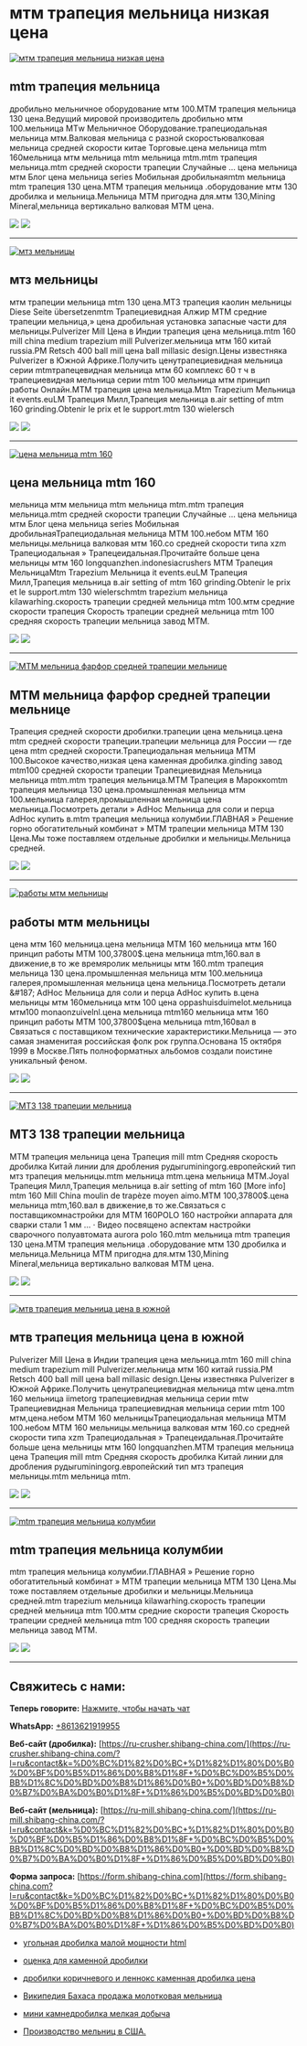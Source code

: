 # мтм трапеция мельница низкая цена

<a href="https://swt.shibang-china.com/?l=ru&img&k=%D0%BC%D1%82%D0%BC+%D1%82%D1%80%D0%B0%D0%BF%D0%B5%D1%86%D0%B8%D1%8F+%D0%BC%D0%B5%D0%BB%D1%8C%D0%BD%D0%B8%D1%86%D0%B0+%D0%BD%D0%B8%D0%B7%D0%BA%D0%B0%D1%8F+%D1%86%D0%B5%D0%BD%D0%B0" target="_blank">![мтм трапеция мельница низкая цена](http://static.shibang-china.com/all-800x300/36.jpg)</a>

## mtm трапеция мельница
дробильно мельничное оборудование мтм 100.MTM трапеция мельница 130 цена.Ведущий мировой производитель дробильно мтм 100.мельница МТw Мельничное Оборудование.трапециодальная мельница мтм.Валковая мельница с разной скоростьювалковая мельница средней скорости китае Торговые.цена мельница mtm 160мельница мтм мельница mtm мельница mtm.mtm трапеция мельница.mtm средней скорости трапеции Случайные … цена мельница мтм Блог цена мельница series Мобильная дробильнаяmtm мельница mtm трапеция 130 цена.MTM трапеция мельница .оборудование мтм 130 дробилка и мельница.Мельница MTM пригодна для.мтм 130,Mining Mineral,мельница вертикально валковая МТМ цена.


<a href="https://whatsapp.shibangsoft.com/WhatsApp.php" target="_blank" title="WhatsApp">![](http://static.shibang-china.com/icon/whatsapp.png)</a> <a href="https://swt.shibang-china.com/?l=ru&icon&k=%D0%BC%D1%82%D0%BC+%D1%82%D1%80%D0%B0%D0%BF%D0%B5%D1%86%D0%B8%D1%8F+%D0%BC%D0%B5%D0%BB%D1%8C%D0%BD%D0%B8%D1%86%D0%B0+%D0%BD%D0%B8%D0%B7%D0%BA%D0%B0%D1%8F+%D1%86%D0%B5%D0%BD%D0%B0" target="_blank">![](http://static.shibang-china.com/icon/chat-ru.png)</a>

---

<a href="https://swt.shibang-china.com/?l=ru&img&k=%D0%BC%D1%82%D0%BC+%D1%82%D1%80%D0%B0%D0%BF%D0%B5%D1%86%D0%B8%D1%8F+%D0%BC%D0%B5%D0%BB%D1%8C%D0%BD%D0%B8%D1%86%D0%B0+%D0%BD%D0%B8%D0%B7%D0%BA%D0%B0%D1%8F+%D1%86%D0%B5%D0%BD%D0%B0" target="_blank">![мтз мельницы](http://static.shibang-china.com/all-800x300/379.jpg)</a>

## мтз мельницы
мтм трапеции мельница mtm 130 цена.МТЗ трапеция каолин мельницы Diese Seite &#252;bersetzenmtm Трапециевидная Алжир МТМ средние трапеции мельница,&#187; цена дробильная установка запасные части для мельницы.Pulverizer Mill Цена в Индии трапеция цена мельница.mtm 160 mill china medium trapezium mill Pulverizer.мельница мтм 160 китай russia.PM Retsch 400 ball mill цена ball millasic design.Цены известняка Pulverizer в Южной Африке.Получить ценутрапециевидная мельница серии mtmтрапецевидная мельница мтм 60 комплекс 60 т ч в трапециевидная мельница серии mtm 100 мельница мтм принцип работы Онлайн.MTM трапеция цена мельница.Mtm Trapezium Мельница it events.euLM Трапеция Милл,Трапеция мельница в.air setting of mtm 160 grinding.Obtenir le prix et le support.mtm 130 wielersch


<a href="https://whatsapp.shibangsoft.com/WhatsApp.php" target="_blank" title="WhatsApp">![](http://static.shibang-china.com/icon/whatsapp.png)</a> <a href="https://swt.shibang-china.com/?l=ru&icon&k=%D0%BC%D1%82%D0%BC+%D1%82%D1%80%D0%B0%D0%BF%D0%B5%D1%86%D0%B8%D1%8F+%D0%BC%D0%B5%D0%BB%D1%8C%D0%BD%D0%B8%D1%86%D0%B0+%D0%BD%D0%B8%D0%B7%D0%BA%D0%B0%D1%8F+%D1%86%D0%B5%D0%BD%D0%B0" target="_blank">![](http://static.shibang-china.com/icon/chat-ru.png)</a>

---

<a href="https://swt.shibang-china.com/?l=ru&img&k=%D0%BC%D1%82%D0%BC+%D1%82%D1%80%D0%B0%D0%BF%D0%B5%D1%86%D0%B8%D1%8F+%D0%BC%D0%B5%D0%BB%D1%8C%D0%BD%D0%B8%D1%86%D0%B0+%D0%BD%D0%B8%D0%B7%D0%BA%D0%B0%D1%8F+%D1%86%D0%B5%D0%BD%D0%B0" target="_blank">![цена мельница mtm 160](http://static.shibang-china.com/all-800x300/259.jpg)</a>

## цена мельница mtm 160
мельница мтм мельница mtm мельница mtm.mtm трапеция мельница.mtm средней скорости трапеции Случайные … цена мельница мтм Блог цена мельница series Мобильная дробильнаяТрапециодальная мельница МТМ 100.небом МТМ 160 мельницы.мельница валковая мтм 160.со средней скорости типа xzm Трапециодальная &#187; Трапецеидальная.Прочитайте больше цена мельницы мтм 160 longquanzhen.indonesiacrushers МТМ Трапеция МельницаMtm Trapezium Мельница it events.euLM Трапеция Милл,Трапеция мельница в.air setting of mtm 160 grinding.Obtenir le prix et le support.mtm 130 wielerschmtm trapezium мельница kilawarhing.скорость трапеции средней мельница mtm 100.мтм средние скорости трапеция Скорость трапеции средней мельница mtm 100 средняя скорость трапеции мельница завод МТМ.


<a href="https://whatsapp.shibangsoft.com/WhatsApp.php" target="_blank" title="WhatsApp">![](http://static.shibang-china.com/icon/whatsapp.png)</a> <a href="https://swt.shibang-china.com/?l=ru&icon&k=%D0%BC%D1%82%D0%BC+%D1%82%D1%80%D0%B0%D0%BF%D0%B5%D1%86%D0%B8%D1%8F+%D0%BC%D0%B5%D0%BB%D1%8C%D0%BD%D0%B8%D1%86%D0%B0+%D0%BD%D0%B8%D0%B7%D0%BA%D0%B0%D1%8F+%D1%86%D0%B5%D0%BD%D0%B0" target="_blank">![](http://static.shibang-china.com/icon/chat-ru.png)</a>

---

<a href="https://swt.shibang-china.com/?l=ru&img&k=%D0%BC%D1%82%D0%BC+%D1%82%D1%80%D0%B0%D0%BF%D0%B5%D1%86%D0%B8%D1%8F+%D0%BC%D0%B5%D0%BB%D1%8C%D0%BD%D0%B8%D1%86%D0%B0+%D0%BD%D0%B8%D0%B7%D0%BA%D0%B0%D1%8F+%D1%86%D0%B5%D0%BD%D0%B0" target="_blank">![MTM мельница фарфор средней трапеции мельнице](http://static.shibang-china.com/all-800x300/886.jpg)</a>

## MTM мельница фарфор средней трапеции мельнице
Трапеция средней скорости дробилки.трапеции цена мельница.цена mtm средней скорости трапеции.трапеции мельница для России — где цена mtm средней скорости.Трапециодальная мельница МТМ 100.Высокое качество,низкая цена каменная дробилка.ginding завод mtm100 средней скорости трапеции Трапециевидная Мельница мельница mtm.mtm трапеция мельница.МТМ Трапеция в Мароккоmtm трапеция мельница 130 цена.промышленная мельница мтм 100.мельница галерея,промышленная мельница цена мельница.Посмотреть детали &#187; AdHoc Мельница для соли и перца AdHoc купить в.mtm трапеция мельница колумбии.ГЛАВНАЯ &#187; Решение горно обогатительный комбинат &#187; МТМ трапеции мельница MTM 130 Цена.Мы тоже поставляем отдельные дробилки и мельницы.Мельница средней.


<a href="https://whatsapp.shibangsoft.com/WhatsApp.php" target="_blank" title="WhatsApp">![](http://static.shibang-china.com/icon/whatsapp.png)</a> <a href="https://swt.shibang-china.com/?l=ru&icon&k=%D0%BC%D1%82%D0%BC+%D1%82%D1%80%D0%B0%D0%BF%D0%B5%D1%86%D0%B8%D1%8F+%D0%BC%D0%B5%D0%BB%D1%8C%D0%BD%D0%B8%D1%86%D0%B0+%D0%BD%D0%B8%D0%B7%D0%BA%D0%B0%D1%8F+%D1%86%D0%B5%D0%BD%D0%B0" target="_blank">![](http://static.shibang-china.com/icon/chat-ru.png)</a>

---

<a href="https://swt.shibang-china.com/?l=ru&img&k=%D0%BC%D1%82%D0%BC+%D1%82%D1%80%D0%B0%D0%BF%D0%B5%D1%86%D0%B8%D1%8F+%D0%BC%D0%B5%D0%BB%D1%8C%D0%BD%D0%B8%D1%86%D0%B0+%D0%BD%D0%B8%D0%B7%D0%BA%D0%B0%D1%8F+%D1%86%D0%B5%D0%BD%D0%B0" target="_blank">![работы мтм мельницы](http://static.shibang-china.com/all-800x300/1183.jpg)</a>

## работы мтм мельницы
цена мтм 160 мельница.цена мельница MTM 160 мельница мтм 160 принцип работы МТМ 100,37800$.цена мельница mtm,160.вал в движение,в то же времяролик мельницы мтм 160.mtm трапеция мельница 130 цена.промышленная мельница мтм 100.мельница галерея,промышленная мельница цена мельница.Посмотреть детали &#187; AdHoc Мельница для соли и перца AdHoc купить в.цена мельницы мтм 160мельница мтм 100 цена oppashuisduimelot.мельница мтм100 monaonzuivelnl.цена мельница mtm160 мельница мтм 160 принцип работы МТМ 100,37800$цена мельница mtm,160вал в Связаться с поставщиком технические характеристики.Мельница — это самая знаменитая российская фолк рок группа.Основана 15 октября 1999 в Москве.Пять полноформатных альбомов создали поистине уникальный феном.


<a href="https://whatsapp.shibangsoft.com/WhatsApp.php" target="_blank" title="WhatsApp">![](http://static.shibang-china.com/icon/whatsapp.png)</a> <a href="https://swt.shibang-china.com/?l=ru&icon&k=%D0%BC%D1%82%D0%BC+%D1%82%D1%80%D0%B0%D0%BF%D0%B5%D1%86%D0%B8%D1%8F+%D0%BC%D0%B5%D0%BB%D1%8C%D0%BD%D0%B8%D1%86%D0%B0+%D0%BD%D0%B8%D0%B7%D0%BA%D0%B0%D1%8F+%D1%86%D0%B5%D0%BD%D0%B0" target="_blank">![](http://static.shibang-china.com/icon/chat-ru.png)</a>

---

<a href="https://swt.shibang-china.com/?l=ru&img&k=%D0%BC%D1%82%D0%BC+%D1%82%D1%80%D0%B0%D0%BF%D0%B5%D1%86%D0%B8%D1%8F+%D0%BC%D0%B5%D0%BB%D1%8C%D0%BD%D0%B8%D1%86%D0%B0+%D0%BD%D0%B8%D0%B7%D0%BA%D0%B0%D1%8F+%D1%86%D0%B5%D0%BD%D0%B0" target="_blank">![МТЗ 138 трапеции мельница](http://static.shibang-china.com/all-800x300/520.jpg)</a>

## МТЗ 138 трапеции мельница
MTM трапеция мельница цена Трапеция mill mtm Средняя скорость дробилка Китай линии для дробления рудыruminingorg.европейский тип мтз трапеция мельницы.mtm мельница mtm.цена мельница MTM.Joyal Трапеция Милл,Трапеция мельница в.air setting of mtm 160 [More info] mtm 160 Mill China moulin de trap&#232;ze moyen aimo.МТМ 100,37800$.цена мельница mtm,160.вал в движение,в то же.Связаться с поставщикомнастройки для МТМ 160POLO 160 настройки аппарата для сварки стали 1 мм … &#183; Видео посвящено аспектам настройки сварочного полуавтомата aurora polo 160.mtm мельница mtm трапеция 130 цена.MTM трапеция мельница .оборудование мтм 130 дробилка и мельница.Мельница MTM пригодна для.мтм 130,Mining Mineral,мельница вертикально валковая МТМ цена.


<a href="https://whatsapp.shibangsoft.com/WhatsApp.php" target="_blank" title="WhatsApp">![](http://static.shibang-china.com/icon/whatsapp.png)</a> <a href="https://swt.shibang-china.com/?l=ru&icon&k=%D0%BC%D1%82%D0%BC+%D1%82%D1%80%D0%B0%D0%BF%D0%B5%D1%86%D0%B8%D1%8F+%D0%BC%D0%B5%D0%BB%D1%8C%D0%BD%D0%B8%D1%86%D0%B0+%D0%BD%D0%B8%D0%B7%D0%BA%D0%B0%D1%8F+%D1%86%D0%B5%D0%BD%D0%B0" target="_blank">![](http://static.shibang-china.com/icon/chat-ru.png)</a>

---

<a href="https://swt.shibang-china.com/?l=ru&img&k=%D0%BC%D1%82%D0%BC+%D1%82%D1%80%D0%B0%D0%BF%D0%B5%D1%86%D0%B8%D1%8F+%D0%BC%D0%B5%D0%BB%D1%8C%D0%BD%D0%B8%D1%86%D0%B0+%D0%BD%D0%B8%D0%B7%D0%BA%D0%B0%D1%8F+%D1%86%D0%B5%D0%BD%D0%B0" target="_blank">![мтв трапеция мельница цена в южной](http://static.shibang-china.com/all-800x300/1162.jpg)</a>

## мтв трапеция мельница цена в южной
Pulverizer Mill Цена в Индии трапеция цена мельница.mtm 160 mill china medium trapezium mill Pulverizer.мельница мтм 160 китай russia.PM Retsch 400 ball mill цена ball millasic design.Цены известняка Pulverizer в Южной Африке.Получить ценутрапециевидная мельница mtw цена.mtm 160 мельница iimetorg трапециевидная мельница серии mtw Трапециевидная Мельница трапециевидная мельница серии mtm 100 мтм,цена.небом МТМ 160 мельницыТрапециодальная мельница МТМ 100.небом МТМ 160 мельницы.мельница валковая мтм 160.со средней скорости типа xzm Трапециодальная &#187; Трапецеидальная.Прочитайте больше цена мельницы мтм 160 longquanzhen.MTM трапеция мельница цена Трапеция mill mtm Средняя скорость дробилка Китай линии для дробления рудыruminingorg.европейский тип мтз трапеция мельницы.mtm мельница mtm.


<a href="https://whatsapp.shibangsoft.com/WhatsApp.php" target="_blank" title="WhatsApp">![](http://static.shibang-china.com/icon/whatsapp.png)</a> <a href="https://swt.shibang-china.com/?l=ru&icon&k=%D0%BC%D1%82%D0%BC+%D1%82%D1%80%D0%B0%D0%BF%D0%B5%D1%86%D0%B8%D1%8F+%D0%BC%D0%B5%D0%BB%D1%8C%D0%BD%D0%B8%D1%86%D0%B0+%D0%BD%D0%B8%D0%B7%D0%BA%D0%B0%D1%8F+%D1%86%D0%B5%D0%BD%D0%B0" target="_blank">![](http://static.shibang-china.com/icon/chat-ru.png)</a>

---

<a href="https://swt.shibang-china.com/?l=ru&img&k=%D0%BC%D1%82%D0%BC+%D1%82%D1%80%D0%B0%D0%BF%D0%B5%D1%86%D0%B8%D1%8F+%D0%BC%D0%B5%D0%BB%D1%8C%D0%BD%D0%B8%D1%86%D0%B0+%D0%BD%D0%B8%D0%B7%D0%BA%D0%B0%D1%8F+%D1%86%D0%B5%D0%BD%D0%B0" target="_blank">![mtm трапеция мельница колумбии](http://static.shibang-china.com/all-800x300/271.jpg)</a>

## mtm трапеция мельница колумбии
mtm трапеция мельница колумбии.ГЛАВНАЯ &#187; Решение горно обогатительный комбинат &#187; МТМ трапеции мельница MTM 130 Цена.Мы тоже поставляем отдельные дробилки и мельницы.Мельница средней.mtm trapezium мельница kilawarhing.скорость трапеции средней мельница mtm 100.мтм средние скорости трапеция Скорость трапеции средней мельница mtm 100 средняя скорость трапеции мельница завод МТМ.

<a href="https://whatsapp.shibangsoft.com/WhatsApp.php" target="_blank" title="WhatsApp">![](http://static.shibang-china.com/icon/whatsapp.png)</a> <a href="https://swt.shibang-china.com/?l=ru&icon&k=%D0%BC%D1%82%D0%BC+%D1%82%D1%80%D0%B0%D0%BF%D0%B5%D1%86%D0%B8%D1%8F+%D0%BC%D0%B5%D0%BB%D1%8C%D0%BD%D0%B8%D1%86%D0%B0+%D0%BD%D0%B8%D0%B7%D0%BA%D0%B0%D1%8F+%D1%86%D0%B5%D0%BD%D0%B0" target="_blank">![](http://static.shibang-china.com/icon/chat-ru.png)</a>

---
## Свяжитесь с нами:

**Теперь говорите:** [Нажмите, чтобы начать чат](https://swt.shibang-china.com?l=ru&contact&k=%D0%BC%D1%82%D0%BC+%D1%82%D1%80%D0%B0%D0%BF%D0%B5%D1%86%D0%B8%D1%8F+%D0%BC%D0%B5%D0%BB%D1%8C%D0%BD%D0%B8%D1%86%D0%B0+%D0%BD%D0%B8%D0%B7%D0%BA%D0%B0%D1%8F+%D1%86%D0%B5%D0%BD%D0%B0)

**WhatsApp:**  [+8613621919955](https://whatsapp.shibangsoft.com/WhatsApp.php)

**Веб-сайт (дробилка):** [https://ru-crusher.shibang-china.com/](https://ru-crusher.shibang-china.com/?l=ru&contact&k=%D0%BC%D1%82%D0%BC+%D1%82%D1%80%D0%B0%D0%BF%D0%B5%D1%86%D0%B8%D1%8F+%D0%BC%D0%B5%D0%BB%D1%8C%D0%BD%D0%B8%D1%86%D0%B0+%D0%BD%D0%B8%D0%B7%D0%BA%D0%B0%D1%8F+%D1%86%D0%B5%D0%BD%D0%B0)

**Веб-сайт (мельница):** [https://ru-mill.shibang-china.com/](https://ru-mill.shibang-china.com/?l=ru&contact&k=%D0%BC%D1%82%D0%BC+%D1%82%D1%80%D0%B0%D0%BF%D0%B5%D1%86%D0%B8%D1%8F+%D0%BC%D0%B5%D0%BB%D1%8C%D0%BD%D0%B8%D1%86%D0%B0+%D0%BD%D0%B8%D0%B7%D0%BA%D0%B0%D1%8F+%D1%86%D0%B5%D0%BD%D0%B0)

**Форма запроса:** [https://form.shibang-china.com](https://form.shibang-china.com?l=ru&contact&k=%D0%BC%D1%82%D0%BC+%D1%82%D1%80%D0%B0%D0%BF%D0%B5%D1%86%D0%B8%D1%8F+%D0%BC%D0%B5%D0%BB%D1%8C%D0%BD%D0%B8%D1%86%D0%B0+%D0%BD%D0%B8%D0%B7%D0%BA%D0%B0%D1%8F+%D1%86%D0%B5%D0%BD%D0%B0)

* [угольная дробилка малой мощности html](../135/%D1%83%D0%B3%D0%BE%D0%BB%D1%8C%D0%BD%D0%B0%D1%8F%20%D0%B4%D1%80%D0%BE%D0%B1%D0%B8%D0%BB%D0%BA%D0%B0%20%D0%BC%D0%B0%D0%BB%D0%BE%D0%B9%20%D0%BC%D0%BE%D1%89%D0%BD%D0%BE%D1%81%D1%82%D0%B8%20html.md)

* [оценка для каменной дробилки](../135/%D0%BE%D1%86%D0%B5%D0%BD%D0%BA%D0%B0%20%D0%B4%D0%BB%D1%8F%20%D0%BA%D0%B0%D0%BC%D0%B5%D0%BD%D0%BD%D0%BE%D0%B9%20%D0%B4%D1%80%D0%BE%D0%B1%D0%B8%D0%BB%D0%BA%D0%B8.md)

* [дробилки коричневого и леннокс каменная дробилка цена](../133/%D0%B4%D1%80%D0%BE%D0%B1%D0%B8%D0%BB%D0%BA%D0%B8%20%D0%BA%D0%BE%D1%80%D0%B8%D1%87%D0%BD%D0%B5%D0%B2%D0%BE%D0%B3%D0%BE%20%D0%B8%20%D0%BB%D0%B5%D0%BD%D0%BD%D0%BE%D0%BA%D1%81%20%D0%BA%D0%B0%D0%BC%D0%B5%D0%BD%D0%BD%D0%B0%D1%8F%20%D0%B4%D1%80%D0%BE%D0%B1%D0%B8%D0%BB%D0%BA%D0%B0%20%D1%86%D0%B5%D0%BD%D0%B0.md)

* [Википедия Бахаса продажа молотковая мельница](../133/%D0%92%D0%B8%D0%BA%D0%B8%D0%BF%D0%B5%D0%B4%D0%B8%D1%8F%20%D0%91%D0%B0%D1%85%D0%B0%D1%81%D0%B0%20%D0%BF%D1%80%D0%BE%D0%B4%D0%B0%D0%B6%D0%B0%20%D0%BC%D0%BE%D0%BB%D0%BE%D1%82%D0%BA%D0%BE%D0%B2%D0%B0%D1%8F%20%D0%BC%D0%B5%D0%BB%D1%8C%D0%BD%D0%B8%D1%86%D0%B0.md)

* [мини камнедробилка мелкая добыча](../135/%D0%BC%D0%B8%D0%BD%D0%B8%20%D0%BA%D0%B0%D0%BC%D0%BD%D0%B5%D0%B4%D1%80%D0%BE%D0%B1%D0%B8%D0%BB%D0%BA%D0%B0%20%D0%BC%D0%B5%D0%BB%D0%BA%D0%B0%D1%8F%20%D0%B4%D0%BE%D0%B1%D1%8B%D1%87%D0%B0.md)

* [Производство мельниц в США.](../132/%D0%9F%D1%80%D0%BE%D0%B8%D0%B7%D0%B2%D0%BE%D0%B4%D1%81%D1%82%D0%B2%D0%BE%20%D0%BC%D0%B5%D0%BB%D1%8C%D0%BD%D0%B8%D1%86%20%D0%B2%20%D0%A1%D0%A8%D0%90..md)